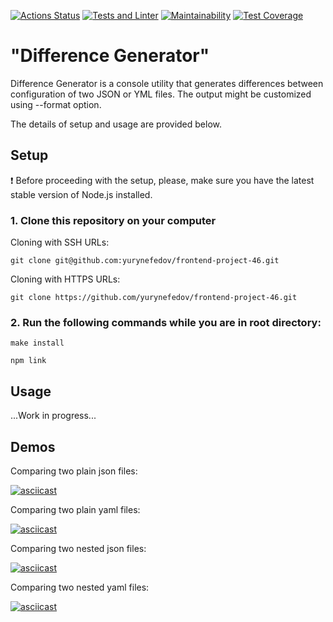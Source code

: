 [![Actions Status](https://github.com/yurynefedov/frontend-project-46/workflows/hexlet-check/badge.svg)](https://github.com/yurynefedov/frontend-project-46/actions)
[![Tests and Linter](https://github.com/yurynefedov/frontend-project-46/actions/workflows/nodejs.yml/badge.svg)](https://github.com/yurynefedov/frontend-project-46/actions/workflows/nodejs.yml)
[![Maintainability](https://api.codeclimate.com/v1/badges/4b7cddd0c9831da76551/maintainability)](https://codeclimate.com/github/yurynefedov/frontend-project-46/maintainability)
[![Test Coverage](https://api.codeclimate.com/v1/badges/4b7cddd0c9831da76551/test_coverage)](https://codeclimate.com/github/yurynefedov/frontend-project-46/test_coverage)

# "Difference Generator"
Difference Generator is a console utility that generates differences between configuration of two JSON or YML files. The output might be customized using --format option.

The details of setup and usage are provided below.

## Setup

:exclamation: Before proceeding with the setup, please, make sure you have the latest stable version of Node.js installed.

### 1. Clone this repository on your computer

Cloning with SSH URLs:
```
git clone git@github.com:yurynefedov/frontend-project-46.git 
```
Cloning with HTTPS URLs:
```
git clone https://github.com/yurynefedov/frontend-project-46.git 
```

### 2. Run the following commands while you are in root directory:

```
make install 
```
```
npm link 
```

## Usage

...Work in progress...

## Demos

Comparing two plain json files:

[![asciicast](https://asciinema.org/a/541298.svg)](https://asciinema.org/a/541298)

Comparing two plain yaml files:

[![asciicast](https://asciinema.org/a/541826.svg)](https://asciinema.org/a/541826)

Comparing two nested json files:

[![asciicast](https://asciinema.org/a/543053.svg)](https://asciinema.org/a/543053)

Comparing two nested yaml files:

[![asciicast](https://asciinema.org/a/543056.svg)](https://asciinema.org/a/543056)